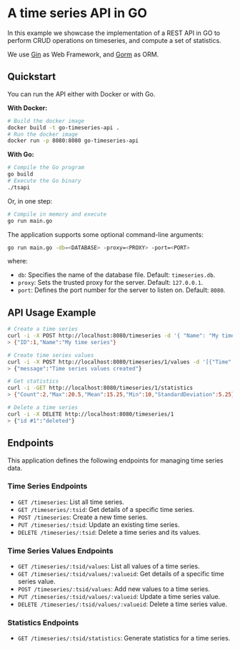 # A time series API in GO

In this example we showcase the implementation of a REST API in GO to perform CRUD operations on timeseries, and compute a set of statistics.

We use [Gin](https://gin-gonic.com/) as Web Framework, and [Gorm](https://gorm.io/index.html) as ORM.


## Quickstart

You can run the API either with Docker or with Go.

**With Docker:**
```bash
# Build the docker image
docker build -t go-timeseries-api .
# Run the docker image
docker run -p 8080:8080 go-timeseries-api
```

**With Go:**

```bash
# Compile the Go program
go build
# Execute the Go binary
./tsapi
```

Or, in one step:
```bash
# Compile in memory and execute
go run main.go
```

The application supports some optional command-line arguments:
```bash
go run main.go -db=<DATABASE> -proxy=<PROXY> -port=<PORT>
```
where:
- `db`: Specifies the name of the database file. Default: `timeseries.db`.
- `proxy`: Sets the trusted proxy for the server. Default: `127.0.0.1`.
- `port`: Defines the port number for the server to listen on. Default: `8080`.


## API Usage Example

```bash
# Create a time series
curl -i -X POST http://localhost:8080/timeseries -d '{ "Name": "My time series"}'
> {"ID":1,"Name":"My time series"}

# Create time series values
curl -i -X POST http://localhost:8080/timeseries/1/values -d '[{"Time": "2023-10-28T12:00:00Z", "Value": 10.0},{"Time": "2023-10-28T12:15:00Z", "Value": 20.5}]'
> {"message":"Time series values created"}

# Get statistics
curl -i -GET http://localhost:8080/timeseries/1/statistics
> {"Count":2,"Max":20.5,"Mean":15.25,"Min":10,"StandardDeviation":5.25}

# Delete a time series
curl -i -X DELETE http://localhost:8080/timeseries/1
> {"id #1":"deleted"}
```

## Endpoints

This application defines the following endpoints for managing time series data.

### Time Series Endpoints
- `GET /timeseries`: List all time series.
- `GET /timeseries/:tsid`: Get details of a specific time series.
- `POST /timeseries`: Create a new time series.
- `PUT /timeseries/:tsid`: Update an existing time series.
- `DELETE /timeseries/:tsid`: Delete a time series and its values.

### Time Series Values Endpoints
- `GET /timeseries/:tsid/values`: List all values of a time series.
- `GET /timeseries/:tsid/values/:valueid`: Get details of a specific time series value.
- `POST /timeseries/:tsid/values`: Add new values to a time series.
- `PUT /timeseries/:tsid/values/:valueid`: Update a time series value.
- `DELETE /timeseries/:tsid/values/:valueid`: Delete a time series value.

### Statistics Endpoints
- `GET /timeseries/:tsid/statistics`: Generate statistics for a time series.

